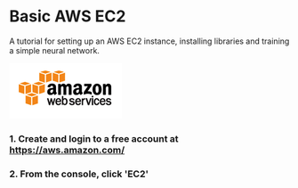 # Basic AWS EC2
A tutorial for setting up an AWS EC2 instance, installing libraries and training a simple neural network.

![](img/index.png )

### 1. Create and login to a free account at https://aws.amazon.com/ 
### 2. From the console, click 'EC2'

